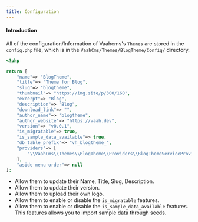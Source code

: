 ```yaml
---
title: Configuration
---
```



#### Introduction

All of the configuration/Information of Vaahcms's `Themes` are stored in the `config.php` file, which is in the `VaahCms/Themes/BlogTheme/Config/` directory.



```php
<?php

return [
    "name"=> "BlogTheme",
    "title"=> "Theme for Blog",
    "slug"=> "blogtheme",
    "thumbnail"=> "https://img.site/p/300/160",
    "excerpt"=> "Blog",
    "description"=> "Blog",
    "download_link"=> "",
    "author_name"=> "blogtheme",
    "author_website"=> "https://vaah.dev",
    "version"=> "v0.0.1",
    "is_migratable"=> true,
    "is_sample_data_available"=> true,
    "db_table_prefix"=> "vh_blogtheme_",
    "providers"=> [
        "\\VaahCms\\Themes\\BlogTheme\\Providers\\BlogThemeServiceProvider"
    ],
    "aside-menu-order"=> null
];
```

- Allow them to update their Name, Title, Slug, Description.
- Allow them to update their version.
- Allow them to upload their own logo.
- Allow them to enable or disable the `is_migratable` features.
- Allow them to enable or disable the `is_sample_data_available` features. This features allows you to import sample data through seeds.


